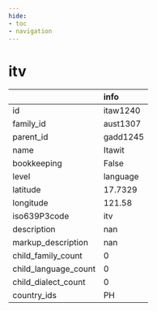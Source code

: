 ```yaml
---
hide:
- toc
- navigation
---
```

# itv
|                      | info     |
|:---------------------|:---------|
| id                   | itaw1240 |
| family_id            | aust1307 |
| parent_id            | gadd1245 |
| name                 | Itawit   |
| bookkeeping          | False    |
| level                | language |
| latitude             | 17.7329  |
| longitude            | 121.58   |
| iso639P3code         | itv      |
| description          | nan      |
| markup_description   | nan      |
| child_family_count   | 0        |
| child_language_count | 0        |
| child_dialect_count  | 0        |
| country_ids          | PH       |